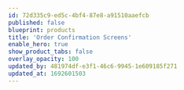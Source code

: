 ```yaml
---
id: 72d335c9-ed5c-4bf4-87e8-a91510aaefcb
published: false
blueprint: products
title: 'Order Confirmation Screens'
enable_hero: true
show_product_tabs: false
overlay_opacity: 100
updated_by: 481974df-e3f1-46c6-9945-1e609185f271
updated_at: 1692601503
---
```

